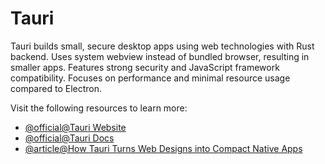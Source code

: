 # Tauri

Tauri builds small, secure desktop apps using web technologies with Rust backend. Uses system webview instead of bundled browser, resulting in smaller apps. Features strong security and JavaScript framework compatibility. Focuses on performance and minimal resource usage compared to Electron.

Visit the following resources to learn more:

- [@official@Tauri Website](https://tauri.app/)
- [@official@Tauri Docs](https://tauri.app/v1/guides/)
- [@article@How Tauri Turns Web Designs into Compact Native Apps](https://thenewstack.io/how-tauri-turns-web-designs-into-compact-native-apps/)